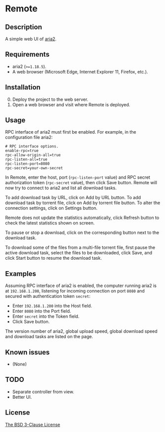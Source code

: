 # Remote #

## Description ##

A simple web UI of [aria2](http://aria2.sourceforge.net/).

## Requirements ##

* aria2 (`>=1.18.5`).
* A web browser (Microsoft Edge, Internet Explorer 11, Firefox, etc.).

## Installation ##

0. Deploy the project to the web server.
1. Open a web browser and visit where Remote is deployed.

## Usage ##

RPC interface of aria2 must first be enabled. For example, in the configuration file aria2:

```
# RPC interface options.
enable-rpc=true
rpc-allow-origin-all=true
rpc-listen-all=true
rpc-listen-port=8080
rpc-secret=your-own-secret
```

In Remote, enter the host, port (`rpc-listen-port` value) and RPC secret authorization token (`rpc-secret` value), then click Save button. Remote will now try to connect to aria2 and list all download tasks.

To add download task by URL, click on Add by URL button. To add download task by torrent file, click on Add by torrent file button. To alter the connection settings, click on Settings button.

Remote does not update the statistics automatically, click Refresh button to check the latest statistics shown on screen.

To pause or stop a download, click on the corresponding button next to the download task.

To download some of the files from a multi-file torrent file, first pause the active download task, select the files to be downloaded, click Save, and click Start button to resume the download task.

## Examples ##

Assuming RPC interface of aria2 is enabled, the computer running aria2 is at `192.168.1.200`, listening for incoming connection on port `8080` and secured with authentication token `secret`:

* Enter `192.168.1.200` into the Host field.
* Enter `8080` into the Port field.
* Enter `secret` into the Token field.
* Click Save button.

The version number of aria2, global upload speed, global download speed and download tasks are listed on the page.

## Known issues ##

* (None)

## TODO ##

* Separate controller from view.
* Better UI.

## License ##

[The BSD 3-Clause License](http://opensource.org/licenses/BSD-3-Clause)
